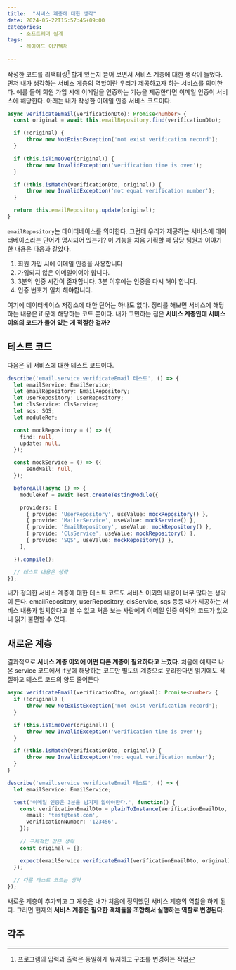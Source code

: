 ```yaml
---
title:  "서비스 계층에 대한 생각"
date: 2024-05-22T15:57:45+09:00
categories: 
    - 소프트웨어 설계
tags:
    - 레이어드 아키텍처
    
---
```


작성한 코드를 리팩터링[^1] 할게 있는지 뜯어 보면서 서비스 계층에 대한 생각이 들었다. 먼저 내가 생각하는 서비스 계층의 역할이란 우리가 제공하고자 하는 서비스를 의미한다. 예를 들어 회원 가입 시에 이메일을 인증하는 기능을 제공한다면 이메일 인증이 서비스에 해당한다. 아래는 내가 작성한 이메일 인증 서비스 코드이다.

```ts
async verificateEmail(verificationDto): Promise<number> {
  const original = await this.emailRepository.find(verificationDto);

  if (!original) {
	  throw new NotExistException('not exist verification record');
  }

  if (this.isTimeOver(original)) {
	  throw new InvalidException('verification time is over');
  }

  if (!this.isMatch(verificationDto, original)) {
	  throw new InvalidException('not equal verification number');
  }

  return this.emailRepository.update(original);
}

```

`emailRepository`는 데이터베이스를 의미한다. 그런데 우리가 제공하는 서비스에 데이터베이스라는 단어가 명시되어 있는가? 이 기능을 처음 기획할 때 담당 팀원과 이야기 한 내용은 다음과 같았다.

1. 회원 가입 시에 이메일 인증을 사용합니다
2. 가입되지 않은 이메일이어야 합니다.
3. 3분의 인증 시간이 존재합니다. 3분 이후에는 인증을 다시 해야 합니다.
4. 인증 번호가 일치 해야합니다.

여기에 데이터베이스 저장소에 대한 단어는 하나도 없다. 정리를 해보면 서비스에 해당하는 내용은 if 문에 해당하는 코드 뿐이다. 내가 고민하는 점은 **서비스 계층인데 서비스 이외의 코드가 들어 있는 게 적절한 걸까?** 

## 테스트 코드

다음은 위 서비스에 대한 테스트 코드이다.

```ts
describe('email.service verificateEmail 테스트', () => {
  let emailService: EmailService;
  let emailRepository: EmailRepository;
  let userRepository: UserRepository;
  let clsService: ClsService;
  let sqs: SQS;
  let moduleRef;

  const mockRepository = () => ({
    find: null,
    update: null,
  });

  const mockService = () => ({
	  sendMail: null,
  });

  beforeAll(async () => {
    moduleRef = await Test.createTestingModule({

    providers: [
      { provide: 'UserRepository', useValue: mockRepository() },
      { provide: 'MailerService', useValue: mockService() },
      { provide: 'EmailRepository', useValue: mockRepository() },
      { provide: 'ClsService', useValue: mockRepository() },
      { provide: 'SQS', useValue: mockRepository() },
    ],

  }).compile();

  // 테스트 내용은 생략
});
```

내가 정의한 서비스 계층에 대한 테스트 코드도 서비스 이외의 내용이 너무 많다는 생각이 든다. emailRepository, userRepository, clsService, sqs 등등 내가 제공하는 서비스 내용과 일치한다고 볼 수 없고 처음 보는 사람에게 이메일 인증 이외의 코드가 있으니 읽기 불편할 수 있다.

## 새로운 계층

결과적으로 **서비스 계층 이외에 어떤 다른 계층이 필요하다고 느꼈다**. 처음에 예제로 나온 service 코드에서 if문에 해당하는 코드만 별도의 계층으로 분리한다면 읽기에도 적절하고 테스트 코드의 양도 줄어든다

```ts
async verificateEmail(verificationDto, original): Promise<number> {
  if (!original) {
	  throw new NotExistException('not exist verification record');
  }

  if (this.isTimeOver(original)) {
	  throw new InvalidException('verification time is over');
  }

  if (!this.isMatch(verificationDto, original)) {
	  throw new InvalidException('not equal verification number');
  }
}

describe('email.service verificateEmail 테스트', () => {
  let emailService: EmailService;

  test('이메일 인증은 3분을 넘기지 않아야한다.', function() {
    const verificationEmailDto = plainToInstance(VerificationEmailDto, {
      email: 'test@test.com',
      verificationNumber: '123456',
    });
  
    // 구체적인 값은 생략
    const original = {};

    expect(emailService.verificateEmail(verificationEmailDto, original)).rejects.toThrow(new NotExistException('not exist verification record'));
  });
  
  // 다른 테스트 코드는 생략
});
```
새로운 계층이 추가되고 그 계층은 내가 처음에 정의했던 서비스 계층의 역할을 하게 된다. 그러면 현재의 **서비스 계층은 필요한 객체들을 조합해서 실행하는 역할로 변경된다**.

## 각주

[^1]: 프로그램의 입력과 출력은 동일하게 유지하고 구조를 변경하는 작업
